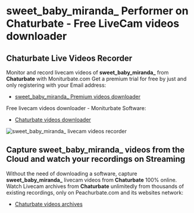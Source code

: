 # sweet_baby_miranda_ Performer on Chaturbate - Free LiveCam videos downloader

## Chaturbate Live Videos Recorder

Monitor and record livecam videos of **sweet_baby_miranda_** from **Chaturbate** with Moniturbate.com
Get a premium trial for free by just and only registering with your Email address:
* [sweet_baby_miranda_ Premium videos downloader](https://moniturbate.com/request-demo-licence-key.html)

Free livecam videos downloader - Moniturbate Software:
* [Chaturbate videos downloader](https://moniturbate.com/moniturbate-download-software.html)

![sweet_baby_miranda_ livecam videos recorder](https://peachurnet.com/templates/moniturbate-software.png)


## Capture sweet_baby_miranda_ videos from the Cloud and watch your recordings on Streaming

Without the need of downloading a software, capture **sweet_baby_miranda_** livecam videos from **Chaturbate** 100% online.
Watch Livecam archives from **Chaturbate** unlimitedly from thousands of existing recordings, only on Peachurbate.com and its websites network:
* [Chaturbate videos archives](https://peachurnet.com/)